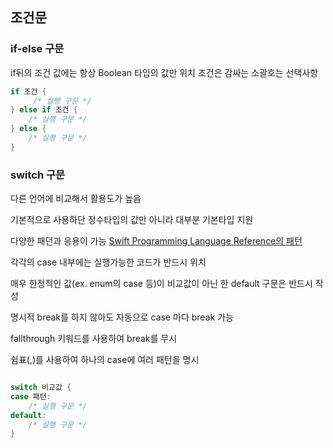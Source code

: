## 조건문

### if-else 구문
if뒤의 조건 값에는 항상 Boolean 타입의 값만 위치
조건은 감싸는 소괄호는 선택사항

```swift
if 조건 {
     /* 실행 구문 */
} else if 조건 {
    /* 실행 구문 */
} else {
    /* 실행 구문 */
}
```

### switch 구문
다른 언어에 비교해서 활용도가 높음

기본적으로 사용하단 정수타입의 값만 아니라 대부분 기본타입 지원 

다양한 패던과 응용이 가능
 [Swift Programming Language Reference의 패턴](https://docs.swift.org/swift-book/index.html)

각각의 case 내부에는 실행가능한 코드가 반드시 위치
 
매우 한정적인 값(ex. enum의 case 등)이 비교값이 아닌 한 default 구문은 반드시 작성
 
명시적 break를 하지 않아도 자동으로 case 마다 break 가능

fallthrough 키워드를 사용하여 break를 무시

쉼표(,)를 사용하여 하나의 case에 여러 패턴을 명시

```swift

switch 비교값 {
case 패턴:
    /* 실행 구문 */
default:
    /* 실행 구문 */
}

```

